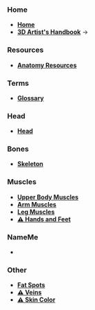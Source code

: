 ### Home
- [**Home**](Home)
- [**3D Artist's Handbook**](https://github.com/Epicrex/3DArtistsHandbook/wiki) ->

### Resources
- [**Anatomy Resources**](anatomy-resources)

### Terms
- [**Glossary**](Technical-Terms)

### Head
- [**Head**](Head)

### Bones
- [**Skeleton**](Skeleton)

### Muscles
- [**Upper Body Muscles**](Upper-Body-Muscles)
- [**Arm Muscles**](Arm-Muscles)
- [**Leg Muscles**](Leg-Muscles)
- [**⚠ Hands and Feet**](Hands-and-Feet)

### NameMe
- []()

### Other
- [**Fat Spots**](Fat-spots)
- [**⚠ Veins**](Veins)
- [**⚠ Skin Color**](Skin-Color)

